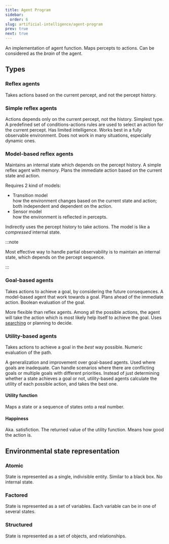 ```yaml
---
title: Agent Program
sidebar:
  order: 6
slug: artificial-intelligence/agent-program
prev: true
next: true
---
```


An implementation of agent function. Maps percepts to actions. Can be considered as the _brain_ of the agent.

## Types

### Reflex agents

Takes actions based on the current percept, and not the percept history.

### Simple reflex agents

Actions depends only on the current percept, not the history. Simplest type. A predefined set of conditions-actions rules are used to select an action for the current percept. Has limited intelligence. Works best in a fully observable environment. Does not work in many situations, especially dynamic ones.

### Model-based reflex agents

Maintains an internal state which depends on the percept history. A simple reflex agent with memory. Plans the immediate action based on the current state and action.

Requires 2 kind of models:

- Transition model   
  how the environment changes based on the current state and action; both independent and dependent on the action.
- Sensor model   
  how the environment is reflected in percepts.
  
Indirectly uses the percept history to take actions. The model is like a _compressed_ internal state.

:::note

Most effective way to handle partial observability is to maintain an internal state, which depends on the percept sequence.

:::

### Goal-based agents

Takes actions to achieve a goal, by considering the future consequences. A model-based agent that work towards a goal. Plans ahead of the immediate action. Boolean evaluation of the goal.

More flexible than reflex agents. Among all the possible actions, the agent will take the action which is most likely help itself to achieve the goal. Uses [searching](/artificial-intelligence/searching) or planning to decide.

### Utility-based agents

Takes actions to achieve a goal in the _best_ way possible. Numeric evaluation of the path.

A generalization and improvement over goal-based agents. Used where goals are inadequate. Can handle scenarios where there are conflicting goals or multiple goals with different priorities. Instead of just determining whether a state achieves a goal or not, utility-based agents calculate the utility of each possible action, and takes the best one.

#### Utility function

Maps a state or a sequence of states onto a real number.

#### Happiness

Aka. satisfiction. The returned value of the utility function. Means how good the action is.

## Environmental state representation

### Atomic

State is represented as a single, indivisible entity. Similar to a black box. No internal state.

### Factored

State is represented as a set of variables. Each variable can be in one of several states.

### Structured

State is represented as a set of objects, and relationships.
